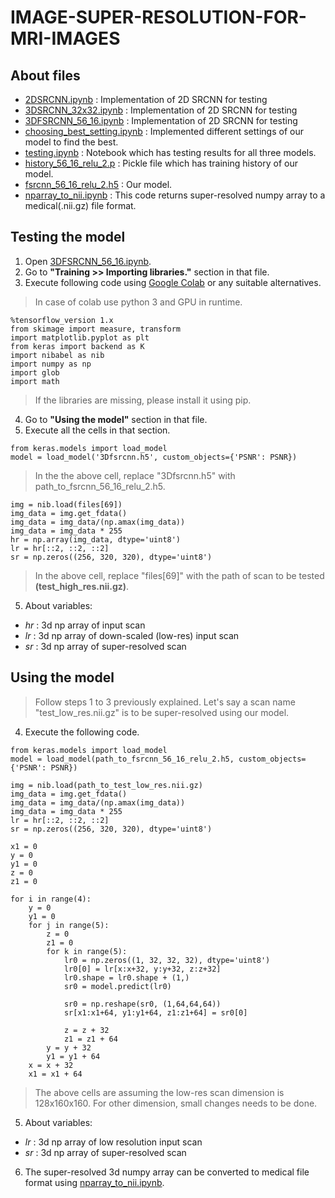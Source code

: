 # IMAGE-SUPER-RESOLUTION-FOR-MRI-IMAGES
## About files
- [2DSRCNN.ipynb](https://github.com/Ramrao-Adik-Institute-of-Technology/IMAGE-SUPER-RESOLUTION-FOR-MRI-IMAGES/blob/master/2DSRCNN.ipynb) : Implementation of 2D SRCNN for testing
- [3DSRCNN_32x32.ipynb](https://github.com/Ramrao-Adik-Institute-of-Technology/IMAGE-SUPER-RESOLUTION-FOR-MRI-IMAGES/blob/master/3DSRCNN_32x32.ipynb) : Implementation of 2D SRCNN for testing
- [3DFSRCNN_56_16.ipynb](https://github.com/Ramrao-Adik-Institute-of-Technology/IMAGE-SUPER-RESOLUTION-FOR-MRI-IMAGES/blob/master/3DFSRCNN_56_16.ipynb) : Implementation of 2D SRCNN for testing
- [choosing_best_setting.ipynb](https://github.com/Ramrao-Adik-Institute-of-Technology/IMAGE-SUPER-RESOLUTION-FOR-MRI-IMAGES/blob/master/choosing_best_setting.ipynb) : Implemented different settings of our model to find the best.
- [testing.ipynb](https://github.com/Ramrao-Adik-Institute-of-Technology/IMAGE-SUPER-RESOLUTION-FOR-MRI-IMAGES/blob/master/testing.ipynb) : Notebook which has testing results for all three models.
- [history_56_16_relu_2.p](https://github.com/Ramrao-Adik-Institute-of-Technology/IMAGE-SUPER-RESOLUTION-FOR-MRI-IMAGES/blob/master/history_56_16_relu_2.p) : Pickle file which has training history of our model.
- [fsrcnn_56_16_relu_2.h5](https://github.com/Ramrao-Adik-Institute-of-Technology/IMAGE-SUPER-RESOLUTION-FOR-MRI-IMAGES/blob/master/fsrcnn_56_16_relu_2.h5) : Our model.
- [nparray_to_nii.ipynb](https://github.com/Ramrao-Adik-Institute-of-Technology/IMAGE-SUPER-RESOLUTION-FOR-MRI-IMAGES/blob/master/nparray_to_nii.ipynb) : This code returns super-resolved numpy array to a medical(.nii.gz) file format.

## Testing the model
1. Open [3DFSRCNN_56_16.ipynb](https://github.com/Ramrao-Adik-Institute-of-Technology/IMAGE-SUPER-RESOLUTION-FOR-MRI-IMAGES/blob/master/3DFSRCNN_56_16.ipynb).
2. Go to **"Training >> Importing libraries."** section in that file.
3. Execute following code using [Google Colab](https://colab.research.google.com/) or any suitable alternatives.
> In case of colab use python 3 and GPU in runtime.
```
%tensorflow_version 1.x
from skimage import measure, transform
import matplotlib.pyplot as plt
from keras import backend as K
import nibabel as nib
import numpy as np
import glob
import math
```
> If the libraries are missing, please install it using pip.
4. Go to **"Using the model"** section in that file.
5. Execute all the cells in that section.
```
from keras.models import load_model
model = load_model('3Dfsrcnn.h5', custom_objects={'PSNR': PSNR})
```
> In the the above cell, replace "3Dfsrcnn.h5" with path_to_fsrcnn_56_16_relu_2.h5.
```
img = nib.load(files[69])
img_data = img.get_fdata()
img_data = img_data/(np.amax(img_data))
img_data = img_data * 255
hr = np.array(img_data, dtype='uint8')
lr = hr[::2, ::2, ::2]
sr = np.zeros((256, 320, 320), dtype='uint8')
```
> In the above cell, replace "files\[69]" with the path of scan to be tested **(test_high_res.nii.gz)**.
5. About variables:
- *hr* : 3d np array of input scan 
- *lr* : 3d np array of down-scaled (low-res) input scan
- *sr* : 3d np array of super-resolved scan

## Using the model
> Follow steps 1 to 3 previously explained.
> Let's say a scan name "test_low_res.nii.gz" is to be super-resolved using our model.
4. Execute the following code.
```
from keras.models import load_model
model = load_model(path_to_fsrcnn_56_16_relu_2.h5, custom_objects={'PSNR': PSNR})
```
```
img = nib.load(path_to_test_low_res.nii.gz)
img_data = img.get_fdata()
img_data = img_data/(np.amax(img_data))
img_data = img_data * 255
lr = hr[::2, ::2, ::2]
sr = np.zeros((256, 320, 320), dtype='uint8')
```
```
x1 = 0
y = 0
y1 = 0
z = 0
z1 = 0

for i in range(4):
    y = 0
    y1 = 0
    for j in range(5):
        z = 0
        z1 = 0
        for k in range(5):
            lr0 = np.zeros((1, 32, 32, 32), dtype='uint8')
            lr0[0] = lr[x:x+32, y:y+32, z:z+32]
            lr0.shape = lr0.shape + (1,)
            sr0 = model.predict(lr0)

            sr0 = np.reshape(sr0, (1,64,64,64))
            sr[x1:x1+64, y1:y1+64, z1:z1+64] = sr0[0]

            z = z + 32
            z1 = z1 + 64
        y = y + 32
        y1 = y1 + 64
    x = x + 32
    x1 = x1 + 64
```
> The above cells are assuming the low-res scan dimension is 128x160x160. For other dimension, small changes needs to be done.
5. About variables:
- *lr* : 3d np array of low resolution input scan
- *sr* : 3d np array of super-resolved scan
6. The super-resolved 3d numpy array can be converted to medical file format using [nparray_to_nii.ipynb](https://github.com/Ramrao-Adik-Institute-of-Technology/IMAGE-SUPER-RESOLUTION-FOR-MRI-IMAGES/blob/master/nparray_to_nii.ipynb).